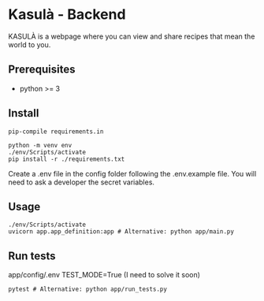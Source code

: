 # Kasulà - Backend
  
KASULÀ is a webpage where you can view and share recipes that mean the world to you.

## Prerequisites
- python >= 3

## Install
```
pip-compile requirements.in

python -m venv env
./env/Scripts/activate
pip install -r ./requirements.txt
```
Create a .env file in the config folder following the .env.example file. You will need to ask a developer the secret variables.

## Usage
```
./env/Scripts/activate
uvicorn app.app_definition:app # Alternative: python app/main.py
```

## Run tests
app/config/.env TEST_MODE=True (I need to solve it soon)
```
pytest # Alternative: python app/run_tests.py
```

 